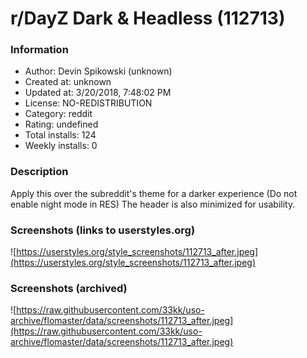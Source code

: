 # r/DayZ Dark & Headless (112713)

### Information
- Author: Devin Spikowski (unknown)
- Created at: unknown
- Updated at: 3/20/2018, 7:48:02 PM
- License: NO-REDISTRIBUTION
- Category: reddit
- Rating: undefined
- Total installs: 124
- Weekly installs: 0


### Description
Apply this over the subreddit's theme for a darker experience (Do not enable night mode in RES) The header is also minimized for usability.


### Screenshots (links to userstyles.org)
![https://userstyles.org/style_screenshots/112713_after.jpeg](https://userstyles.org/style_screenshots/112713_after.jpeg)


### Screenshots (archived)
![https://raw.githubusercontent.com/33kk/uso-archive/flomaster/data/screenshots/112713_after.jpeg](https://raw.githubusercontent.com/33kk/uso-archive/flomaster/data/screenshots/112713_after.jpeg)
